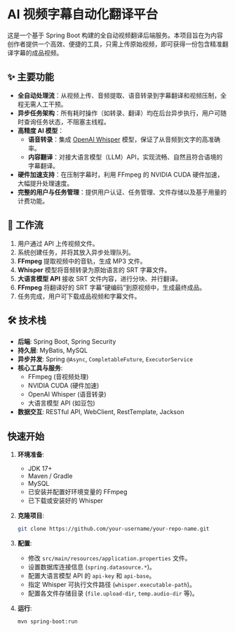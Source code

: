 # AI 视频字幕自动化翻译平台

这是一个基于 Spring Boot 构建的全自动视频翻译后端服务。本项目旨在为内容创作者提供一个高效、便捷的工具，只需上传原始视频，即可获得一份包含精准翻译字幕的成品视频。

## ✨ 主要功能

- **全自动处理流**：从视频上传、音频提取、语音转录到字幕翻译和视频压制，全程无需人工干预。
- **异步任务架构**：所有耗时操作（如转录、翻译）均在后台异步执行，用户可随时查询任务状态，不阻塞主线程。
- **高精度 AI 模型**：
  - **语音转录**：集成 [OpenAI Whisper](https://github.com/openai/whisper) 模型，保证了从音频到文字的高准确率。
  - **内容翻译**：对接大语言模型（LLM）API，实现流畅、自然且符合语境的字幕翻译。
- **硬件加速支持**：在压制字幕时，利用 FFmpeg 的 NVIDIA CUDA 硬件加速，大幅提升处理速度。
- **完整的用户与任务管理**：提供用户认证、任务管理、文件存储以及基于用量的计费功能。

## 🚀 工作流

1.  用户通过 API 上传视频文件。
2.  系统创建任务，并将其放入异步处理队列。
3.  **FFmpeg** 提取视频中的音轨，生成 MP3 文件。
4.  **Whisper** 模型将音频转录为原始语言的 SRT 字幕文件。
5.  **大语言模型 API** 接收 SRT 文件内容，进行分块、并行翻译。
6.  **FFmpeg** 将翻译好的 SRT 字幕“硬编码”到原视频中，生成最终成品。
7.  任务完成，用户可下载成品视频和字幕文件。

## 🛠️ 技术栈

- **后端**: Spring Boot, Spring Security
- **持久层**: MyBatis, MySQL
- **异步并发**: Spring `@Async`, `CompletableFuture`, `ExecutorService`
- **核心工具与服务**: 
  - FFmpeg (音视频处理)
  - NVIDIA CUDA (硬件加速)
  - OpenAI Whisper (语音转录)
  - 大语言模型 API (如豆包)
- **数据交互**: RESTful API, WebClient, RestTemplate, Jackson

## 快速开始

1.  **环境准备**:
    -   JDK 17+
    -   Maven / Gradle
    -   MySQL
    -   已安装并配置好环境变量的 FFmpeg
    -   已下载或安装好的 Whisper

2.  **克隆项目**:
    ```bash
    git clone https://github.com/your-username/your-repo-name.git
    ```

3.  **配置**:
    -   修改 `src/main/resources/application.properties` 文件。
    -   设置数据库连接信息 (`spring.datasource.*`)。
    -   配置大语言模型 API 的 `api-key` 和 `api-base`。
    -   指定 Whisper 可执行文件路径 (`whisper.executable-path`)。
    -   配置各文件存储目录 (`file.upload-dir`, `temp.audio-dir` 等)。

4.  **运行**:
    ```bash
    mvn spring-boot:run
    ```
